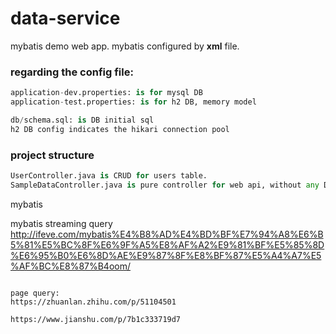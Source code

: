 # data-service

mybatis demo web app. mybatis configured by **xml** file.

### regarding the config file:
```python
application-dev.properties: is for mysql DB
application-test.properties: is for h2 DB, memory model

db/schema.sql: is DB initial sql
h2 DB config indicates the hikari connection pool
```

### project structure

```python
UserController.java is CRUD for users table.
SampleDataController.java is pure controller for web api, without any DAO operation.

```


mybatis

mybatis streaming query 
http://ifeve.com/mybatis%E4%B8%AD%E4%BD%BF%E7%94%A8%E6%B5%81%E5%BC%8F%E6%9F%A5%E8%AF%A2%E9%81%BF%E5%85%8D%E6%95%B0%E6%8D%AE%E9%87%8F%E8%BF%87%E5%A4%A7%E5%AF%BC%E8%87%B4oom/

```

page query:
https://zhuanlan.zhihu.com/p/51104501

https://www.jianshu.com/p/7b1c333719d7
```
